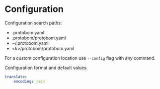 # Configuration 

Configuration search paths:

- .protobom.yaml
- .protobom/protobom.yaml
- ~/.protobom.yaml
- \<k\>/protobom/protobom.yaml

For a custom configuration location use `--config` flag with any command.

Configuration format and default values.

```yaml
translate:
    encoding: json
```
